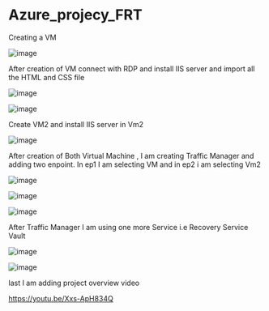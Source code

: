 # Azure_projecy_FRT

Creating a VM

![image](https://github.com/Sanjana-pal/Azure_project_FRT/assets/124695176/8a18d353-b630-4484-bb34-bfd48e422a92)

After creation of VM connect with RDP and install IIS server and import all the HTML and CSS file

![image](https://github.com/Sanjana-pal/Azure_project_FRT/assets/124695176/05d84526-fbf6-4fa5-a8dc-d4eddbbcd705)

![image](https://github.com/Sanjana-pal/Azure_project_FRT/assets/124695176/6cc08617-7b2a-4856-871b-d72dd1251dcf)

Create VM2 and install IIS server in Vm2

![image](https://github.com/Sanjana-pal/Azure_project_FRT/assets/124695176/3583eccb-2f2f-4fc6-b488-5f824766a2e1)

After creation of Both Virtual Machine , I am creating Traffic Manager and adding two enpoint. In ep1 I am selecting VM and in ep2 i am selecting Vm2

![image](https://github.com/Sanjana-pal/Azure_project_FRT/assets/124695176/c14e0d34-bbd4-44fa-b17d-1c5051838380)

![image](https://github.com/Sanjana-pal/Azure_project_FRT/assets/124695176/a0b5985f-58df-42d7-bfd6-07c2aaba1160)

![image](https://github.com/Sanjana-pal/Azure_project_FRT/assets/124695176/35a4c072-77fe-40d6-a2a8-a5121a401298)

 After Traffic Manager I am using one more Service i.e Recovery Service Vault 

 ![image](https://github.com/Sanjana-pal/Azure_project_FRT/assets/124695176/267dd341-760b-4ead-a766-7e0b2bd4a65a)

 ![image](https://github.com/Sanjana-pal/Azure_project_FRT/assets/124695176/7a8130fe-73eb-43a1-82c0-11296b236d75)

 last I am adding project overview video 

 https://youtu.be/Xxs-ApH834Q







